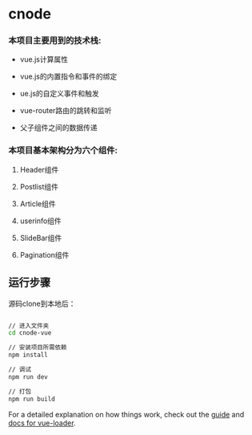# cnode
### 本项目主要用到的技术栈:
* vue.js计算属性

* vue.js的内置指令和事件的绑定

* ue.js的自定义事件和触发

* vue-router路由的跳转和监听

* 父子组件之间的数据传递

### 本项目基本架构分为六个组件:
1. Header组件

2. Postlist组件

3. Article组件

4. userinfo组件

5. SlideBar组件

6. Pagination组件

## 运行步骤
源码clone到本地后：
``` bash

// 进入文件夹
cd cnode-vue

// 安装项目所需依赖
npm install

// 调试
npm run dev

// 打包
npm run build
```

For a detailed explanation on how things work, check out the [guide](http://vuejs-templates.github.io/webpack/) and [docs for vue-loader](http://vuejs.github.io/vue-loader).
